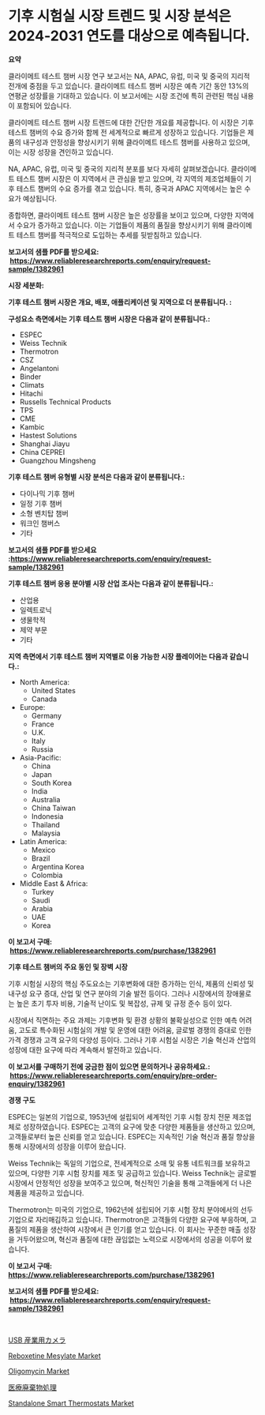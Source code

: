 <p><h1>기후 시험실 시장 트렌드 및 시장 분석은 2024-2031 연도를 대상으로 예측됩니다.</h1></p><p><strong>요약</strong></p>
<p><p>클라이메트 테스트 챔버 시장 연구 보고서는 NA, APAC, 유럽, 미국 및 중국의 지리적 전개에 중점을 두고 있습니다. 클라이메트 테스트 챔버 시장은 예측 기간 동안 13%의 연평균 성장률을 기대하고 있습니다. 이 보고서에는 시장 조건에 특히 관련된 핵심 내용이 포함되어 있습니다.</p><p>클라이메트 테스트 챔버 시장 트렌드에 대한 간단한 개요를 제공합니다. 이 시장은 기후 테스트 챔버의 수요 증가와 함께 전 세계적으로 빠르게 성장하고 있습니다. 기업들은 제품의 내구성과 안정성을 향상시키기 위해 클라이메트 테스트 챔버를 사용하고 있으며, 이는 시장 성장을 견인하고 있습니다.</p><p>NA, APAC, 유럽, 미국 및 중국의 지리적 분포를 보다 자세히 살펴보겠습니다. 클라이메트 테스트 챔버 시장은 이 지역에서 큰 관심을 받고 있으며, 각 지역의 제조업체들이 기후 테스트 챔버의 수요 증가를 겪고 있습니다. 특히, 중국과 APAC 지역에서는 높은 수요가 예상됩니다.</p><p>종합하면, 클라이메트 테스트 챔버 시장은 높은 성장률을 보이고 있으며, 다양한 지역에서 수요가 증가하고 있습니다. 이는 기업들이 제품의 품질을 향상시키기 위해 클라이메트 테스트 챔버를 적극적으로 도입하는 추세를 뒷받침하고 있습니다.</p></p>
<p><strong>보고서의 샘플 PDF를 받으세요: &nbsp;<a href="https://www.reliableresearchreports.com/enquiry/request-sample/1382961">https://www.reliableresearchreports.com/enquiry/request-sample/1382961</a></strong></p>
<p><strong>시장 세분화:</strong></p>
<p><strong> 기후 테스트 챔버 시장은 개요, 배포, 애플리케이션 및 지역으로 더 분류됩니다. :</strong></p>
<p><strong>구성요소 측면에서는 기후 테스트 챔버 시장은 다음과 같이 분류됩니다.:</strong></p>
<p><ul><li>ESPEC</li><li>Weiss Technik</li><li>Thermotron</li><li>CSZ</li><li>Angelantoni</li><li>Binder</li><li>Climats</li><li>Hitachi</li><li>Russells Technical Products</li><li>TPS</li><li>CME</li><li>Kambic</li><li>Hastest Solutions</li><li>Shanghai Jiayu</li><li>China CEPREI</li><li>Guangzhou Mingsheng</li></ul></p>
<p><strong> 기후 테스트 챔버 유형별 시장 분석은 다음과 같이 분류됩니다.:</strong></p>
<p><ul><li>다이나믹 기후 챔버</li><li>일정 기후 챔버</li><li>소형 벤치탑 챔버</li><li>워크인 챔버스</li><li>기타</li></ul></p>
<p><strong>보고서의 샘플 PDF를 받으세요 :<a href="https://www.reliableresearchreports.com/enquiry/request-sample/1382961">https://www.reliableresearchreports.com/enquiry/request-sample/1382961</a></strong></p>
<p><strong> 기후 테스트 챔버 응용 분야별 시장 산업 조사는 다음과 같이 분류됩니다.:</strong></p>
<p><ul><li>산업용</li><li>일렉트로닉</li><li>생물학적</li><li>제약 부문</li><li>기타</li></ul></p>
<p><strong>지역 측면에서 기후 테스트 챔버 지역별로 이용 가능한 시장 플레이어는 다음과 같습니다.:</strong></p>
<p><ul>
    <li>
        North America:
        <ul>
            <li>United States</li>
            <li>Canada</li>
        </ul>
    </li>
    <li>
        Europe:
        <ul>
            <li>Germany</li>
            <li>France</li>
            <li>U.K.</li>
            <li>Italy</li>
            <li>Russia</li>
        </ul>
    </li>
    <li>
        Asia-Pacific:
        <ul>
            <li>China</li>
            <li>Japan</li>
            <li>South Korea</li>
            <li>India</li>
            <li>Australia</li>
            <li>China Taiwan</li>
            <li>Indonesia</li>
            <li>Thailand</li>
            <li>Malaysia</li>
        </ul>
    </li>
    <li>
        Latin America:
        <ul>
            <li>Mexico</li>
            <li>Brazil</li>
            <li>Argentina Korea</li>
            <li>Colombia</li>
        </ul>
    </li>
    <li>
        Middle East & Africa:
        <ul>
            <li>Turkey</li>
            <li>Saudi</li>
            <li>Arabia</li>
            <li>UAE</li>
            <li>Korea</li>
        </ul>
    </li>
    </ul></p>
<p><strong>이 보고서 구매: &nbsp;<a href="https://www.reliableresearchreports.com/purchase/1382961">https://www.reliableresearchreports.com/purchase/1382961</a></strong></p>
<p><strong>기후 테스트 챔버의 주요 동인 및 장벽 시장</strong></p>
<p><p>기후 시험실 시장의 핵심 주도요소는 기후변화에 대한 증가하는 인식, 제품의 신뢰성 및 내구성 요구 증대, 산업 및 연구 분야의 기술 발전 등이다. 그러나 시장에서의 장애물로는 높은 초기 투자 비용, 기술적 난이도 및 복잡성, 규제 및 규정 준수 등이 있다.</p><p>시장에서 직면하는 주요 과제는 기후변화 및 환경 상황의 불확실성으로 인한 예측 어려움, 고도로 특수화된 시험실의 개발 및 운영에 대한 어려움, 글로벌 경쟁의 증대로 인한 가격 경쟁과 고객 요구의 다양성 등이다. 그러나 기후 시험실 시장은 기술 혁신과 산업의 성장에 대한 요구에 따라 계속해서 발전하고 있습니다.</p></p>
<p><strong>이 보고서를 구매하기 전에 궁금한 점이 있으면 문의하거나 공유하세요.: &nbsp;<a href="https://www.reliableresearchreports.com/enquiry/pre-order-enquiry/1382961">https://www.reliableresearchreports.com/enquiry/pre-order-enquiry/1382961</a></strong></p>
<p><strong>경쟁 구도</strong></p>
<p><p>ESPEC는 일본의 기업으로, 1953년에 설립되어 세계적인 기후 시험 장치 전문 제조업체로 성장하였습니다. ESPEC는 고객의 요구에 맞춘 다양한 제품들을 생산하고 있으며, 고객들로부터 높은 신뢰를 얻고 있습니다. ESPEC는 지속적인 기술 혁신과 품질 향상을 통해 시장에서의 성장을 이루어 왔습니다.</p><p>Weiss Technik는 독일의 기업으로, 전세계적으로 소매 및 유통 네트워크를 보유하고 있으며, 다양한 기후 시험 장치를 제조 및 공급하고 있습니다. Weiss Technik는 글로벌 시장에서 안정적인 성장을 보여주고 있으며, 혁신적인 기술을 통해 고객들에게 더 나은 제품을 제공하고 있습니다.</p><p>Thermotron는 미국의 기업으로, 1962년에 설립되어 기후 시험 장치 분야에서의 선두 기업으로 자리매김하고 있습니다. Thermotron은 고객들의 다양한 요구에 부응하며, 고품질의 제품을 생산하여 시장에서 큰 인기를 얻고 있습니다. 이 회사는 꾸준한 매출 성장을 거두어왔으며, 혁신과 품질에 대한 끊임없는 노력으로 시장에서의 성공을 이루어 왔습니다.</p></p>
<p><strong>이 보고서 구매: &nbsp; <a href="https://www.reliableresearchreports.com/purchase/1382961">https://www.reliableresearchreports.com/purchase/1382961</a></strong></p>
<p><strong>보고서의 샘플 PDF를 받으세요: &nbsp;<a href="https://www.reliableresearchreports.com/enquiry/request-sample/1382961">https://www.reliableresearchreports.com/enquiry/request-sample/1382961</a></strong><strong></strong></p>
<p>&nbsp;</p>
<p><p><a href="https://medium.com/@giancarlo642004/usb%E5%B7%A5%E6%A5%AD%E7%94%A8%E3%82%AB%E3%83%A1%E3%83%A9%E5%B8%82%E5%A0%B4-%E5%B8%82%E5%A0%B4cagr-%E5%B8%82%E5%A0%B4%E3%83%88%E3%83%AC%E3%83%B3%E3%83%89-%E3%81%8A%E3%82%88%E3%81%B3%E6%88%90%E9%95%B7%E6%88%A6%E7%95%A5%E3%81%AB%E9%96%A2%E3%81%99%E3%82%8B%E6%B4%9E%E5%AF%9F-116ce5fa0083">USB 産業用カメラ</a></p><p><a href="https://faithful-glue-af3.notion.site/Reboxetine-Mesylate-Market-Size-Evaluating-its-Market-Trends-Growth-and-Projections-2024-2031-e9d774d051664f18948f9806622534fa">Reboxetine Mesylate Market</a></p><p><a href="https://chivalrous-flock-a86.notion.site/Insights-into-Oligomycin-Market-Size-Analysing-Market-Share-Trends-and-Growth-from-2024-to-2031-c9c1278d156c46879270c0f82aeb760a">Oligomycin Market</a></p><p><a href="https://medium.com/@giancarlo642004/%E5%8C%BB%E7%99%82%E5%BB%83%E6%A3%84%E7%89%A9%E5%87%A6%E7%90%86%E5%B8%82%E5%A0%B4%E3%81%AE%E5%88%86%E6%9E%90-%E3%82%B0%E3%83%AD%E3%83%BC%E3%83%90%E3%83%AB%E7%94%A3%E6%A5%AD%E3%81%AE%E5%B1%95%E6%9C%9B%E3%81%A8%E4%BA%88%E6%B8%AC-2024%E5%B9%B4%E3%81%8B%E3%82%892031%E5%B9%B4%E3%81%BE%E3%81%A7-29cb6d572b84">医療廃棄物処理</a></p><p><a href="https://github.com/jhcraigie/Market-Research-Report-List-2/blob/main/standalone-smart-thermostats-market.md">Standalone Smart Thermostats Market</a></p></p>